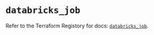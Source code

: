 # `databricks_job`

Refer to the Terraform Registory for docs: [`databricks_job`](https://registry.terraform.io/providers/databricks/databricks/1.29.0/docs/resources/job).
